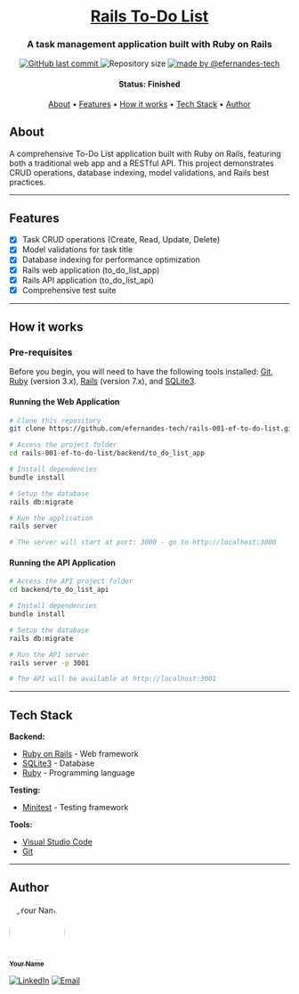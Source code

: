 <h1 align="center">
    <a href="#" alt="Rails To-Do List">Rails To-Do List</a>
</h1>

<h3 align="center">
    A task management application built with Ruby on Rails
</h3>

<p align="center">
    <a href="https://github.com/efernandes-tech/rails-001-ef-to-do-list/commits/main">
        <img alt="GitHub last commit" src="https://img.shields.io/github/last-commit/efernandes-tech/rails-001-ef-to-do-list" />
    </a>
    <img alt="Repository size" src="https://img.shields.io/github/repo-size/efernandes-tech/rails-001-ef-to-do-list">
    <a href="https://edersonfernandes.com.br">
        <img alt="made by @efernandes-tech" src="https://img.shields.io/badge/Made_by-@efernandes%E2%80%93tech-blue">
    </a>

</p>

<h4 align="center">
    Status: Finished
</h4>

<p align="center">
    <a href="#about">About</a> •
    <a href="#features">Features</a> •
    <a href="#how-it-works">How it works</a> •
    <a href="#tech-stack">Tech Stack</a> •
    <a href="#author">Author</a>
</p>

## About

A comprehensive To-Do List application built with Ruby on Rails, featuring both a traditional web app and a RESTful API. This project demonstrates CRUD operations, database indexing, model validations, and Rails best practices.

---

## Features

-   [x] Task CRUD operations (Create, Read, Update, Delete)
-   [x] Model validations for task title
-   [x] Database indexing for performance optimization
-   [x] Rails web application (to_do_list_app)
-   [x] Rails API application (to_do_list_api)
-   [x] Comprehensive test suite

---

## How it works

### Pre-requisites

Before you begin, you will need to have the following tools installed:
[Git](https://git-scm.com), [Ruby](https://www.ruby-lang.org/) (version 3.x), [Rails](https://rubyonrails.org/) (version 7.x), and [SQLite3](https://www.sqlite.org/).

#### Running the Web Application

```bash
# Clone this repository
git clone https://github.com/efernandes-tech/rails-001-ef-to-do-list.git

# Access the project folder
cd rails-001-ef-to-do-list/backend/to_do_list_app

# Install dependencies
bundle install

# Setup the database
rails db:migrate

# Run the application
rails server

# The server will start at port: 3000 - go to http://localhost:3000
```

#### Running the API Application

```bash
# Access the API project folder
cd backend/to_do_list_api

# Install dependencies
bundle install

# Setup the database
rails db:migrate

# Run the API server
rails server -p 3001

# The API will be available at http://localhost:3001
```

---

## Tech Stack

**Backend:**

-   [Ruby on Rails](https://rubyonrails.org/) - Web framework
-   [SQLite3](https://www.sqlite.org/) - Database
-   [Ruby](https://www.ruby-lang.org/) - Programming language

**Testing:**

-   [Minitest](https://github.com/minitest/minitest) - Testing framework

**Tools:**

-   [Visual Studio Code](https://code.visualstudio.com/)
-   [Git](https://git-scm.com/)

---

## Author

<a href="https://github.com/efernandes-tech">
    <img style="border-radius: 50%;" src="https://github.com/efernandes-tech.png" width="100px;" alt="Your Name" />
    <br />
    <sub><b>Your Name</b></sub>
</a>

[![LinkedIn](https://img.shields.io/badge/LinkedIn-Connect-blue?logo=linkedin)](https://www.linkedin.com/in/efernandes-tech)
[![Email](https://img.shields.io/badge/Email-Contact-red?logo=gmail)](mailto:efernandes.tech@gmail.com)
